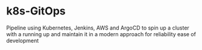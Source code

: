 # k8s-GitOps
Pipeline using Kubernetes, Jenkins, AWS and ArgoCD to spin up a cluster with a running up and maintain it in a modern approach for reliability ease of development

